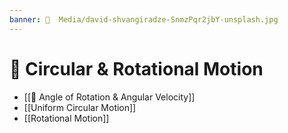 ```yaml
---
banner: 📼  Media/david-shvangiradze-SnmzPqr2jbY-unsplash.jpg
---
```

# 🦽 Circular & Rotational Motion
* [[🚆  Angle of Rotation & Angular Velocity]]
* [[Uniform Circular Motion]]
* [[Rotational Motion]]